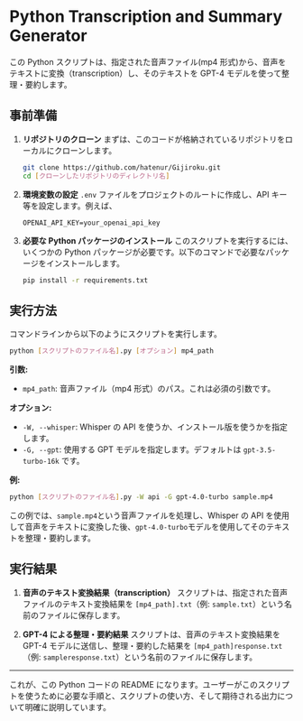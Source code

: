 # Python Transcription and Summary Generator

この Python スクリプトは、指定された音声ファイル(mp4 形式)から、音声をテキストに変換（transcription）し、そのテキストを GPT-4 モデルを使って整理・要約します。

## 事前準備

1. **リポジトリのクローン**
   まずは、このコードが格納されているリポジトリをローカルにクローンします。

   ```bash
   git clone https://github.com/hatenur/Gijiroku.git
   cd [クローンしたリポジトリのディレクトリ名]
   ```

2. **環境変数の設定**
   `.env` ファイルをプロジェクトのルートに作成し、API キー等を設定します。例えば、

   ```
   OPENAI_API_KEY=your_openai_api_key
   ```

3. **必要な Python パッケージのインストール**
   このスクリプトを実行するには、いくつかの Python パッケージが必要です。以下のコマンドで必要なパッケージをインストールします。

   ```bash
   pip install -r requirements.txt
   ```

## 実行方法

コマンドラインから以下のようにスクリプトを実行します。

```bash
python [スクリプトのファイル名].py [オプション] mp4_path
```

**引数:**

- `mp4_path`: 音声ファイル（mp4 形式）のパス。これは必須の引数です。

**オプション:**

- `-W, --whisper`: Whisper の API を使うか、インストール版を使うかを指定します。
- `-G, --gpt`: 使用する GPT モデルを指定します。デフォルトは `gpt-3.5-turbo-16k` です。

**例:**

```bash
python [スクリプトのファイル名].py -W api -G gpt-4.0-turbo sample.mp4
```

この例では、`sample.mp4`という音声ファイルを処理し、Whisper の API を使用して音声をテキストに変換した後、`gpt-4.0-turbo`モデルを使用してそのテキストを整理・要約します。

## 実行結果

1. **音声のテキスト変換結果（transcription）**
   スクリプトは、指定された音声ファイルのテキスト変換結果を `[mp4_path].txt`（例: `sample.txt`）という名前のファイルに保存します。

2. **GPT-4 による整理・要約結果**
   スクリプトは、音声のテキスト変換結果を GPT-4 モデルに送信し、整理・要約した結果を `[mp4_path]response.txt`（例: `sampleresponse.txt`）という名前のファイルに保存します。

---

これが、この Python コードの README になります。ユーザーがこのスクリプトを使うために必要な手順と、スクリプトの使い方、そして期待される出力について明確に説明しています。

